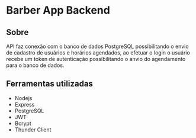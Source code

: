 # Barber App Backend

## Sobre
API faz conexão com o banco de dados PostgreSQL possibilitando o envio
de cadastro de usuários e horários agendados, ao efetuar o login o usuário recebe
um token de autenticação possibilitando o anvio do agendamento para o banco de dados.

## Ferramentas utilizadas
- Nodejs
- Express
- PostgreSQL
- JWT
- Bcrypt
- Thunder Client